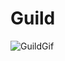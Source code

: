 # Guild

![GuildGif](https://user-images.githubusercontent.com/29523816/134177112-92a35adb-e1c1-49fa-9c43-b9445184cdcf.gif)
